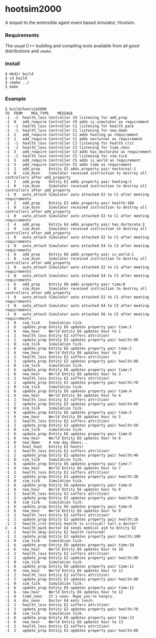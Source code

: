 hootsim2000
===========

A sequel to the extensible agent event based simulator, Hootsim.

### Requirements

The usual C++ building and compiling tools available from all good distributions and ```cmake```.

### Install

    $ mkdir build
    $ cd build
    $ cmake ../
    $ make

### Example

    $ build/hootsim2000
    TO	FROM	MSG_TYPE	MESSAGE
    -1	-1	health_loss	Controller C0 listening for add_prop
    -1	0	add_require	Controller C0 adds is_simulator as requirement
    -1	-1	health_loss	Controller C1 listening for health_pack
    -1	-1	health_loss	Controller C1 listening for new_dawn
    -1	1	add_require	Controller C1 adds hooting as requirement
    -1	1	add_require	Controller C1 adds nocturnal as requirement
    -1	-1	health_loss	Controller C3 listening for health_crit
    -1	-1	health_loss	Controller C3 listening for time_noon
    -1	3	add_require	Controller C3 adds has_doctorate as requirement
    -1	-1	health_loss	Controller C5 listening for sim_tick
    -1	5	add_require	Controller C5 adds is_world as requirement
    -1	5	add_require	Controller C5 adds time as requirement
    -1	2	add_prop	Entity E2 adds property pair nocturnal:1
    -1	0	sim_dcon	Simulator received instruction to destroy all controllers after add_property
    -1	2	add_prop	Entity E2 adds property pair hooting:1
    -1	0	sim_dcon	Simulator received instruction to destroy all controllers after add_property
    -1	0	auto_attach	Simulator auto attached E2 to C1 after meeting requirements
    -1	2	add_prop	Entity E2 adds property pair health:100
    -1	0	sim_dcon	Simulator received instruction to destroy all controllers after add_property
    -1	0	auto_attach	Simulator auto attached E2 to C1 after meeting requirements
    -1	4	add_prop	Entity E4 adds property pair has_doctorate:1
    -1	0	sim_dcon	Simulator received instruction to destroy all controllers after add_property
    -1	0	auto_attach	Simulator auto attached E2 to C1 after meeting requirements
    -1	0	auto_attach	Simulator auto attached E4 to C3 after meeting requirements
    -1	6	add_prop	Entity E6 adds property pair is_world:1
    -1	0	sim_dcon	Simulator received instruction to destroy all controllers after add_property
    -1	0	auto_attach	Simulator auto attached E2 to C1 after meeting requirements
    -1	0	auto_attach	Simulator auto attached E4 to C3 after meeting requirements
    -1	6	add_prop	Entity E6 adds property pair time:0
    -1	0	sim_dcon	Simulator received instruction to destroy all controllers after add_property
    -1	0	auto_attach	Simulator auto attached E2 to C1 after meeting requirements
    -1	0	auto_attach	Simulator auto attached E4 to C3 after meeting requirements
    -1	0	auto_attach	Simulator auto attached E6 to C5 after meeting requirements
    -1	0	sim_tick	Simulation tick.
    -1	6	update_prop	Entity E6 updates property pair time:1
    -1	6	new_hour	World Entity E6 updates hour to 1
    -1	2	health_loss	Entity E2 suffers attrition!
    -1	2	update_prop	Entity E2 updates property pair health:90
    -1	0	sim_tick	Simulation tick.
    -1	6	update_prop	Entity E6 updates property pair time:2
    -1	6	new_hour	World Entity E6 updates hour to 2
    -1	2	health_loss	Entity E2 suffers attrition!
    -1	2	update_prop	Entity E2 updates property pair health:80
    -1	0	sim_tick	Simulation tick.
    -1	6	update_prop	Entity E6 updates property pair time:3
    -1	6	new_hour	World Entity E6 updates hour to 3
    -1	2	health_loss	Entity E2 suffers attrition!
    -1	2	update_prop	Entity E2 updates property pair health:70
    -1	0	sim_tick	Simulation tick.
    -1	6	update_prop	Entity E6 updates property pair time:4
    -1	6	new_hour	World Entity E6 updates hour to 4
    -1	2	health_loss	Entity E2 suffers attrition!
    -1	2	update_prop	Entity E2 updates property pair health:60
    -1	0	sim_tick	Simulation tick.
    -1	6	update_prop	Entity E6 updates property pair time:5
    -1	6	new_hour	World Entity E6 updates hour to 5
    -1	2	health_loss	Entity E2 suffers attrition!
    -1	2	update_prop	Entity E2 updates property pair health:50
    -1	0	sim_tick	Simulation tick.
    -1	6	update_prop	Entity E6 updates property pair time:6
    -1	6	new_hour	World Entity E6 updates hour to 6
    -1	6	new_dawn	A new day dawns...
    -1	2	hoot_hoot	Entity E2 hoots!
    -1	2	health_loss	Entity E2 suffers attrition!
    -1	2	update_prop	Entity E2 updates property pair health:40
    -1	0	sim_tick	Simulation tick.
    -1	6	update_prop	Entity E6 updates property pair time:7
    -1	6	new_hour	World Entity E6 updates hour to 7
    -1	2	health_loss	Entity E2 suffers attrition!
    -1	2	update_prop	Entity E2 updates property pair health:30
    -1	0	sim_tick	Simulation tick.
    -1	6	update_prop	Entity E6 updates property pair time:8
    -1	6	new_hour	World Entity E6 updates hour to 8
    -1	2	health_loss	Entity E2 suffers attrition!
    -1	2	update_prop	Entity E2 updates property pair health:20
    -1	0	sim_tick	Simulation tick.
    -1	6	update_prop	Entity E6 updates property pair time:9
    -1	6	new_hour	World Entity E6 updates hour to 9
    -1	2	health_loss	Entity E2 suffers attrition!
    -1	2	update_prop	Entity E2 updates property pair health:10
    -1	2	health_crit	Entity health is critical! Call a doctor!
    2	4	health_pack	Doctor E4 sends medical aid to Entity E2
    -1	2	health_okay	Entity E2 health restored!
    -1	2	update_prop	Entity E2 updates property pair health:100
    -1	0	sim_tick	Simulation tick.
    -1	6	update_prop	Entity E6 updates property pair time:10
    -1	6	new_hour	World Entity E6 updates hour to 10
    -1	2	health_loss	Entity E2 suffers attrition!
    -1	2	update_prop	Entity E2 updates property pair health:90
    -1	0	sim_tick	Simulation tick.
    -1	6	update_prop	Entity E6 updates property pair time:11
    -1	6	new_hour	World Entity E6 updates hour to 11
    -1	2	health_loss	Entity E2 suffers attrition!
    -1	2	update_prop	Entity E2 updates property pair health:80
    -1	0	sim_tick	Simulation tick.
    -1	6	update_prop	Entity E6 updates property pair time:12
    -1	6	new_hour	World Entity E6 updates hour to 12
    -1	6	time_noon	It's noon. Hope you're hungry.
    -1	4	doc_noon	Doctor E4 eats lunch.
    -1	2	health_loss	Entity E2 suffers attrition!
    -1	2	update_prop	Entity E2 updates property pair health:70
    -1	0	sim_tick	Simulation tick.
    -1	6	update_prop	Entity E6 updates property pair time:13
    -1	6	new_hour	World Entity E6 updates hour to 13
    -1	2	health_loss	Entity E2 suffers attrition!
    -1	2	update_prop	Entity E2 updates property pair health:60
